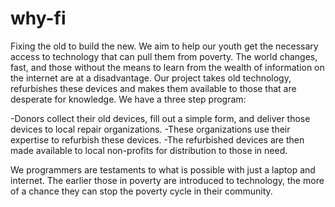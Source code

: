# why-fi

Fixing the old to build the new. We aim to help our youth get the necessary access to technology that can pull them from poverty. The world changes, fast, and those without the means to learn from the wealth of 
information on the internet are at a disadvantage. Our project takes old technology, refurbishes these devices and makes them
available to those that are desperate for knowledge. We have a three step program:

-Donors collect their old devices, fill out a simple form, and deliver those devices to local repair organizations.
-These organizations use their expertise to refurbish these devices.
-The refurbished devices are then made available to local non-profits for distribution to those in need.

We programmers are testaments to what is possible with just a laptop and internet. The earlier those in poverty are 
introduced to technology, the more of a chance they can stop the poverty cycle in their community.